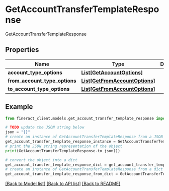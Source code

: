 # GetAccountTransferTemplateResponse

GetAccountTransferTemplateResponse

## Properties

Name | Type | Description | Notes
------------ | ------------- | ------------- | -------------
**account_type_options** | [**List[GetAccountOptions]**](GetAccountOptions.md) |  | [optional] 
**from_account_type_options** | [**List[GetFromAccountOptions]**](GetFromAccountOptions.md) |  | [optional] 
**to_account_type_options** | [**List[GetFromAccountOptions]**](GetFromAccountOptions.md) |  | [optional] 

## Example

```python
from fineract_client.models.get_account_transfer_template_response import GetAccountTransferTemplateResponse

# TODO update the JSON string below
json = "{}"
# create an instance of GetAccountTransferTemplateResponse from a JSON string
get_account_transfer_template_response_instance = GetAccountTransferTemplateResponse.from_json(json)
# print the JSON string representation of the object
print(GetAccountTransferTemplateResponse.to_json())

# convert the object into a dict
get_account_transfer_template_response_dict = get_account_transfer_template_response_instance.to_dict()
# create an instance of GetAccountTransferTemplateResponse from a dict
get_account_transfer_template_response_from_dict = GetAccountTransferTemplateResponse.from_dict(get_account_transfer_template_response_dict)
```
[[Back to Model list]](../README.md#documentation-for-models) [[Back to API list]](../README.md#documentation-for-api-endpoints) [[Back to README]](../README.md)


